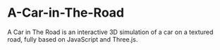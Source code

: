 # A-Car-in-The-Road
A Car in The Road is an interactive 3D simulation of a car on a textured road, fully based on JavaScript and Three.js.
